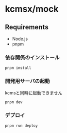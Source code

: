 # kcmsx/mock

## Requirements

- Node.js
- pnpm

### 依存関係のインストール

```
pnpm install
```

### 開発用サーバの起動
kcmsと同時に起動できません
```
pnpm dev
```

### デプロイ

```
pnpm run deploy
```

